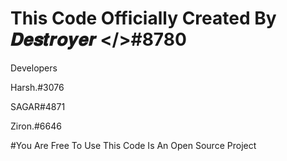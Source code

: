 # This Code Officially Created By 𝑫𝒆𝒔𝒕𝒓𝒐𝒚𝒆𝒓 </>#8780

Developers 

Harsh.#3076

SAGAR#4871

Ziron.#6646

#You Are Free To Use This Code Is An Open Source Project 
